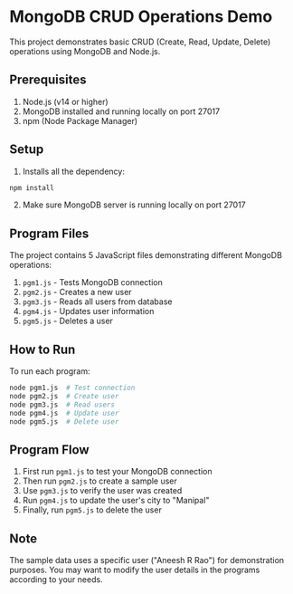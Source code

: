 # MongoDB CRUD Operations Demo

This project demonstrates basic CRUD (Create, Read, Update, Delete) operations using MongoDB and Node.js.

## Prerequisites

1. Node.js (v14 or higher)
2. MongoDB installed and running locally on port 27017
3. npm (Node Package Manager)

## Setup

1. Installs all the dependency:

```bash
npm install
```

2. Make sure MongoDB server is running locally on port 27017

## Program Files

The project contains 5 JavaScript files demonstrating different MongoDB operations:

1. `pgm1.js` - Tests MongoDB connection
2. `pgm2.js` - Creates a new user
3. `pgm3.js` - Reads all users from database
4. `pgm4.js` - Updates user information
5. `pgm5.js` - Deletes a user

## How to Run

To run each program:

```bash
node pgm1.js  # Test connection
node pgm2.js  # Create user
node pgm3.js  # Read users
node pgm4.js  # Update user
node pgm5.js  # Delete user
```

## Program Flow

1. First run `pgm1.js` to test your MongoDB connection
2. Then run `pgm2.js` to create a sample user
3. Use `pgm3.js` to verify the user was created
4. Run `pgm4.js` to update the user's city to "Manipal"
5. Finally, run `pgm5.js` to delete the user

## Note

The sample data uses a specific user ("Aneesh R Rao") for demonstration purposes. You may want to modify the user details in the programs according to your needs.
